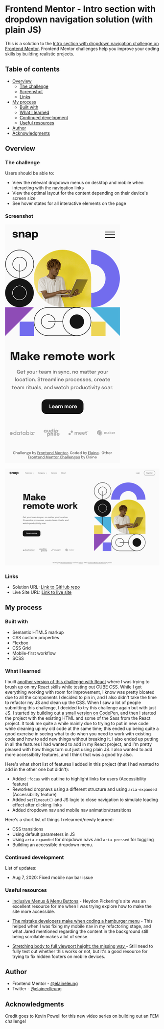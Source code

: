 # Frontend Mentor - Intro section with dropdown navigation solution (with plain JS)

This is a solution to the [Intro section with dropdown navigation challenge on Frontend Mentor](https://www.frontendmentor.io/challenges/intro-section-with-dropdown-navigation-ryaPetHE5). Frontend Mentor challenges help you improve your coding skills by building realistic projects. 

## Table of contents

- [Overview](#overview)
  - [The challenge](#the-challenge)
  - [Screenshot](#screenshot)
  - [Links](#links)
- [My process](#my-process)
  - [Built with](#built-with)
  - [What I learned](#what-i-learned)
  - [Continued development](#continued-development)
  - [Useful resources](#useful-resources)
- [Author](#author)
- [Acknowledgments](#acknowledgments)

## Overview

### The challenge

Users should be able to:

- View the relevant dropdown menus on desktop and mobile when interacting with the navigation links
- View the optimal layout for the content depending on their device's screen size
- See hover states for all interactive elements on the page

### Screenshot

![Mobile view of solution](./design/mobile.png)

![Desktop view of solution](./design/desktop.png)
### Links

- Solution URL: [Link to GitHub repo](https://github.com/elaineleung/frontendmentor/tree/main/introsecdropdownnav/)
- Live Site URL: [Link to live site](https://elaineleung.github.io/frontendmentor/introsecdropdownnav/)

## My process

### Built with

- Semantic HTML5 markup
- CSS custom properties
- Flexbox
- CSS Grid
- Mobile-first workflow
- SCSS

### What I learned

I built [another version of this challenge with React](https://fem-introsecdropdownnav.vercel.app/) where I was trying to brush up on my React skills while testing out CUBE CSS. While I got everything working with room for improvement, I know was pretty bloated due to all the components I decided to pin in, and I also didn't take the time to refactor my JS and clean up the CSS. When I saw a lot of people submitting this challenge, I decided to try this challenge again but with just JS. I started by building out [a small version on CodePen](https://codepen.io/elaineleung/pen/poLpzge), and then I started the project with the existing HTML and some of the Sass from the React project. It took me quite a while mainly due to trying to put in new code while cleaning up my old code at the same time; this ended up being quite a good exercise in seeing what to do when you need to work with existing code and how to add new things without breaking it. I also ended up putting in all the features I had wanted to add in my React project, and I'm pretty pleased with how things turn out just using plain JS. I also wanted to add more accessiblity features, and I think that was a good try also.

Here's what short list of features I added in this project (that I had wanted to add in the other one but didn't):
- Added `:focus` with outline to highlight links for users (Accessibility feature)
- Reworked dropnavs using a different structure and using `aria-expanded` (Accessibility feature)
- Added `setTimeout()` and JS logic to close navigation to simulate loading effect after clicking links
- Added dropdown nav and mobile nav animation/transitions

Here's a short list of things I relearned/newly learned:
- CSS transitions
- Using default parameters in JS
- Using `aria-expanded` for dropdown navs and `aria-pressed` for toggling
- Building an accessible dropdown menu.

### Continued development

List of updates:
- Aug 7, 2020: Fixed mobile nav bar issue

### Useful resources

- [Inclusive Menus & Menu Buttons](https://inclusive-components.design/menus-menu-buttons/) - Heydon Pickering's site was an excellent resource for me when I was trying explore how to make the site more accessible.

- [The mistake developers make when coding a hamburger menu](https://dev.to/tongrhj/the-mistake-developers-make-when-coding-a-hamburger-menu-1deg?signin=true) - This helped when I was fixing my mobile nav in my refactoring stage, and what Jared mentioned regarding the content in the background still being scrollable makes a lot of sense.

- [Stretching body to full viewport height: the missing way ](https://dev.to/fenok/stretching-body-to-full-viewport-height-the-missing-way-2ghd) - Still need to fully test out whether this works or not, but it's a good resource for trying to fix hidden footers on mobile devices.


## Author

- Frontend Mentor - [@elaineleung](https://www.frontendmentor.io/profile/elaineleung)
- Twitter - [@elaineclleung](https://twitter.com/elaineclleung)

## Acknowledgments

Credit goes to Kevin Powell for this new video series on building out an FEM challenge!